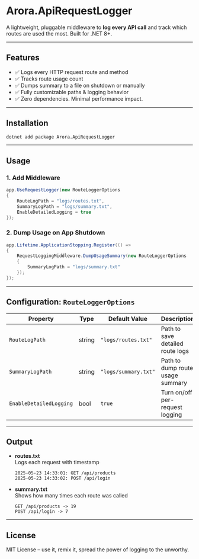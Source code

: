 ﻿
# Arora.ApiRequestLogger
A lightweight, pluggable middleware to **log every API call** and track which routes are used the most. Built for .NET 8+.

---

## Features

- ✅ Logs every HTTP request route and method
- ✅ Tracks route usage count
- ✅ Dumps summary to a file on shutdown or manually
- ✅ Fully customizable paths & logging behavior
- ✅ Zero dependencies. Minimal performance impact.

---

## Installation

```bash
dotnet add package Arora.ApiRequestLogger
```

---

## Usage

### 1. Add Middleware

```csharp
app.UseRequestLogger(new RouteLoggerOptions
{
    RouteLogPath = "logs/routes.txt",
    SummaryLogPath = "logs/summary.txt",
    EnableDetailedLogging = true
});
```

### 2. Dump Usage on App Shutdown

```csharp
app.Lifetime.ApplicationStopping.Register(() =>
{
    RequestLoggingMiddleware.DumpUsageSummary(new RouteLoggerOptions
    {
        SummaryLogPath = "logs/summary.txt"
    });
});
```

---

## Configuration: `RouteLoggerOptions`

| Property             | Type    | Default Value        | Description                              |
|----------------------|---------|-----------------------|------------------------------------------|
| `RouteLogPath`       | string  | `"logs/routes.txt"`   | Path to save detailed route logs         |
| `SummaryLogPath`     | string  | `"logs/summary.txt"`  | Path to dump route usage summary         |
| `EnableDetailedLogging` | bool | `true`               | Turn on/off per-request logging          |

---

## Output

- **routes.txt**  
  Logs each request with timestamp  
  ```
  2025-05-23 14:33:01: GET /api/products
  2025-05-23 14:33:02: POST /api/login
  ```

- **summary.txt**  
  Shows how many times each route was called  
  ```
  GET /api/products -> 19
  POST /api/login -> 7
  ```

---

## License

MIT License – use it, remix it, spread the power of logging to the unworthy.